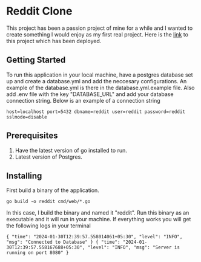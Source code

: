 # Reddit Clone

This project has been a passion project of mine for a while and I wanted to create something I would enjoy as my first real project.
Here is the [link](https://172-235-29-203.ip.linodeusercontent.com/) to this project which has been deployed.

## Getting Started

To run this application in your local machine, have a postgres database set up and create a database.yml and add the neccesary configurations. An example of the database.yml is there in the database.yml.example file.
Also add .env file with the key "DATABASE_URL" and add your database connection string. Below is an example of a connection string

`host=localhost port=5432 dbname=reddit user=reddit password=reddit sslmode=disable`

## Prerequisites

1. Have the latest version of go installed to run.
2. Latest version of Postgres.

## Installing

First build a binary of the application.

`go build -o reddit cmd/web/*.go`

In this case, I build the binary and named it "reddit". Run this binary as an executable and it will run in your machine.
If everything works you will get the following logs in your terminal

`{
  "time": "2024-01-30T12:39:57.558014061+05:30",
  "level": "INFO",
  "msg": "Connected to Database"
}
{
  "time": "2024-01-30T12:39:57.558167688+05:30",
  "level": "INFO",
  "msg": "Server is running on port 8080"
}
`
